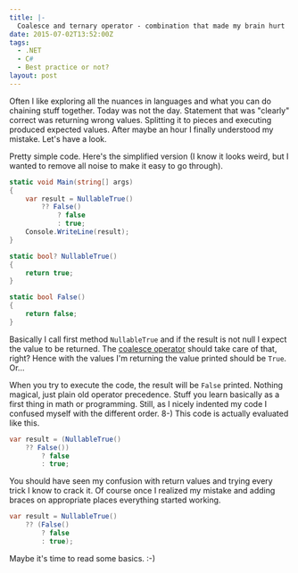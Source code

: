 ```yaml
---
title: |-
  Coalesce and ternary operator - combination that made my brain hurt
date: 2015-07-02T13:52:00Z
tags:
  - .NET
  - C#
  - Best practice or not?
layout: post
---
```

Often I like exploring all the nuances in languages and what you can do chaining stuff together. Today was not the day. Statement that was "clearly" correct was returning wrong values. Splitting it to pieces and executing produced expected values. After maybe an hour I finally understood my mistake. Let's have a look.

<!-- excerpt -->

Pretty simple code. Here's the simplified version (I know it looks weird, but I wanted to remove all noise to make it easy to go through).

```csharp
static void Main(string[] args)
{
	var result = NullableTrue()
		?? False()
			? false
			: true;
	Console.WriteLine(result);
}

static bool? NullableTrue()
{
	return true;
}

static bool False()
{
	return false;
}
```

Basically I call first method `NullableTrue` and if the result is not null I expect the value to be returned. The [coalesce operator][1] should take care of that, right? Hence with the values I'm returning the value printed should be `True`. Or...

When you try to execute the code, the result will be `False` printed. Nothing magical, just plain old operator precedence. Stuff you learn basically as a first thing in math or programming. Still, as I nicely indented my code I confused myself with the different order. 8-) This code is actually evaluated like this.

```csharp
var result = (NullableTrue()
	?? False())
		? false
		: true;
```

You should have seen my confusion with return values and trying every trick I know to crack it. Of course once I realized my mistake and adding braces on appropriate places everything started working.

```csharp
var result = NullableTrue()
	?? (False()
		? false
		: true);
```

Maybe it's time to read some basics. :-)

[1]: https://msdn.microsoft.com/en-us/library/ms173224.aspx